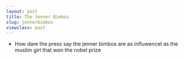 ```yaml
---
layout: post
title: The Jenner Bimbos
slug: jennerbimbos
viewclass: post
---
```


<ul class="list--messages">
    <li class="message message--joe">
        <p class="message__copy">
            How dare the press say the jenner bimbos are as influwencel as the muslim girl that won the nobel prize
        </p>
    </li>
</ul>
